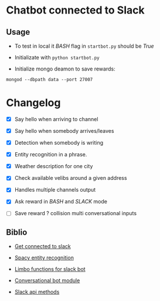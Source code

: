 # Chatbot connected to Slack 

## Usage

* To test in local it _BASH_ flag in `startbot.py` should be _True_

* Initializate with  `python startbot.py`

* Initialize mongo deamon to save rewards:

`mongod --dbpath data --port 27007`

# Changelog

* [x] Say hello when arriving to channel 
* [x] Say hello when somebody arrives/leaves
* [x] Detection when somebody is writing
* [x] Entity recognition in a phrase.
* [x] Weather description for one city
* [x] Check available velibs around a given address
* [x] Handles multiple channels output
* [x] Ask reward in _BASH_ and _SLACK_ mode
* [ ] Save reward ? collision multi conversational inputs 


## Biblio

* [Get connected to slack](https://www.fullstackpython.com/blog/build-first-slack-bot-python.html)

* [Spacy entity recognition](https://spacy.io/docs/usage/entity-recognition)

* [Limbo functions for slack bot](https://github.com/llimllib/limbo)

* [Conversational bot module](https://github.com/gunthercox/ChatterBot)

* [Slack api methods](https://api.slack.com/methods)
